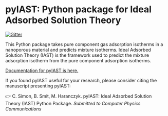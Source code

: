 # pyIAST: Python package for Ideal Adsorbed Solution Theory

[![Gitter](https://badges.gitter.im/Join%20Chat.svg)](https://gitter.im/CorySimon/pyIAST?utm_source=badge&utm_medium=badge&utm_campaign=pr-badge)

This Python package takes pure component gas adsorption isotherms in a nanoporous material and predicts mixture isotherms. Ideal Adsorbed Solution Theory (IAST) is the framework used to predict the mixture adsorption isotherm from the pure component adsorption isotherms.

[Documentation for pyIAST is here.](http://pyiast.readthedocs.org/en/latest/)

If you found pyIAST useful for your research, please consider citing the manuscript presenting pyIAST:

:point_right: C. Simon, B. Smit, M. Haranczyk. pyIAST: Ideal Adsorbed Solution Theory (IAST) Python Package. _Submitted to Computer Physics Communications_
